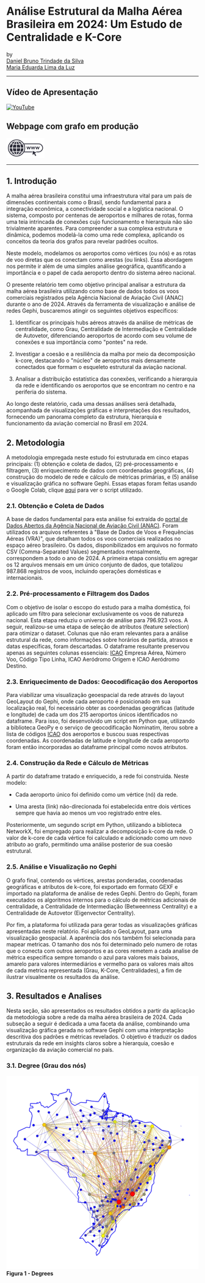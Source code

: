 # Análise Estrutural da Malha Aérea Brasileira em 2024: Um Estudo de Centralidade e K-Core



by <br/>
[Daniel Bruno Trindade da Silva](https://github.com/daniel-trindade) <br/>
[Maria Eduarda Lima da Luz](https://github.com/marialluz) <br/>

***

## Vídeo de Apresentação

<a href="https://youtu.be/Uy5C_G3lY-4" target="_blank">
  <img src="https://upload.wikimedia.org/wikipedia/commons/b/b8/YouTube_Logo_2017.svg" alt="YouTube" width="150"/>
</a>

## Webpage com grafo em produção
<a href="https://marialluz.github.io/netdeploy/network/" target="_blank">
  <img src="../tarefa_7/imgs/web-icon.png" alt="YouTube" width="100"/>
</a>

***

## 1. Introdução

A malha aérea brasileira constitui uma infraestrutura vital para um país de dimensões continentais como o Brasil, sendo fundamental para a integração econômica, a conectividade social e a logística nacional. O sistema, composto por centenas de aeroportos e milhares de rotas, forma uma teia intrincada de conexões cujo funcionamento e hierarquia não são trivialmente aparentes. Para compreender a sua complexa estrutura e dinâmica, podemos modelá-la como uma rede complexa, aplicando os conceitos da teoria dos grafos para revelar padrões ocultos.

Neste modelo, modelamos os aeroportos como vértices (ou nós) e as rotas de voo diretas que os conectam como arestas (ou links). Essa abordagem nos permite ir além de uma simples análise geográfica, quantificando a importância e o papel de cada aeroporto dentro do sistema aéreo nacional.

O presente relatório tem como objetivo principal analisar a estrutura da malha aérea brasileira utilizando como base de dados todos os voos comerciais registrados pela Agência Nacional de Aviação Civil (ANAC) durante o ano de 2024. Através da ferramenta de visualização e análise de redes Gephi, buscaremos atingir os seguintes objetivos específicos:

1. Identificar os principais hubs aéreos através da análise de métricas de centralidade, como Grau, Centralidade de Intermediação e Centralidade de Autovetor, diferenciando aeroportos de acordo com seu volume de conexões e sua importância como "pontes" na rede.

2. Investigar a coesão e a resiliência da malha por meio da decomposição k-core, destacando o "núcleo" de aeroportos mais densamente conectados que formam o esqueleto estrutural da aviação nacional.

3. Analisar a distribuição estatística das conexões, verificando a hierarquia da rede e identificando os aeroportos que se encontram no centro e na periferia do sistema.

Ao longo deste relatório, cada uma dessas análises será detalhada, acompanhada de visualizações gráficas e interpretações dos resultados, fornecendo um panorama completo da estrutura, hierarquia e funcionamento da aviação comercial no Brasil em 2024.

## 2. Metodologia

A metodologia empregada neste estudo foi estruturada em cinco etapas principais: (1) obtenção e coleta de dados, (2) pré-processamento e filtragem, (3) enriquecimento de dados com coordenadas geográficas, (4) construção do modelo de rede e cálculo de métricas primárias, e (5) análise e visualização gráfica no software Gephi. Essas etapas foram feitas usando o Google Colab, clique [aqui](./processamento_dos_dados.ipynb) para ver o script utilizado.

### 2.1. Obtenção e Coleta de Dados

A base de dados fundamental para esta análise foi extraída do [portal de Dados Abertos da Agência Nacional de Aviação Civil (ANAC)](https://sistemas.anac.gov.br/dadosabertos/Voos%20e%20opera%C3%A7%C3%B5es%20a%C3%A9reas/Voo%20Regular%20Ativo%20%28VRA%29/2024/). Foram utilizados os arquivos referentes à "Base de Dados de Voos e Frequências Aéreas (VRA)", que detalham todos os voos comerciais realizados no espaço aéreo brasileiro. Os dados, disponibilizados em arquivos no formato CSV (Comma-Separated Values) segmentados mensalmente, correspondem a todo o ano de 2024. A primeira etapa consistiu em agregar os 12 arquivos mensais em um único conjunto de dados, que totalizou 987.868 registros de voos, incluindo operações domésticas e internacionais.

### 2.2. Pré-processamento e Filtragem dos Dados

Com o objetivo de isolar o escopo do estudo para a malha doméstica, foi aplicado um filtro para selecionar exclusivamente os voos de natureza nacional. Esta etapa reduziu o universo de análise para 796.923 voos. A seguir, realizou-se uma etapa de seleção de atributos (feature selection) para otimizar o dataset. Colunas que não eram relevantes para a análise estrutural da rede, como informações sobre horários de partida, atrasos e datas específicas, foram descartadas. O dataframe resultante preservou apenas as seguintes colunas essenciais: [ICAO](https://pt.wikipedia.org/wiki/C%C3%B3digo_aeroportu%C3%A1rio_ICAO) Empresa Aérea, Número Voo, Código Tipo Linha, ICAO Aeródromo Origem e ICAO Aeródromo Destino.

### 2.3. Enriquecimento de Dados: Geocodificação dos Aeroportos

Para viabilizar uma visualização geoespacial da rede através do layout GeoLayout do Gephi, onde cada aeroporto é posicionado em sua localização real, foi necessário obter as coordenadas geográficas (latitude e longitude) de cada um dos 215 aeroportos únicos identificados no dataframe. Para isso, foi desenvolvido um script em Python que, utilizando a biblioteca GeoPy e o serviço de geocodificação Nominatim, iterou sobre a lista de códigos [ICAO](https://pt.wikipedia.org/wiki/C%C3%B3digo_aeroportu%C3%A1rio_ICAO) dos aeroportos e buscou suas respectivas coordenadas. As coordenadas de latitude e longitude de cada aeroporto foram então incorporadas ao dataframe principal como novos atributos.

### 2.4. Construção da Rede e Cálculo de Métricas

A partir do dataframe tratado e enriquecido, a rede foi construída. Neste modelo:

 - Cada aeroporto único foi definido como um vértice (nó) da rede.

 - Uma aresta (link) não-direcionada foi estabelecida entre dois vértices sempre que havia ao menos um voo registrado entre eles.

Posteriormente, um segundo script em Python, utilizando a biblioteca NetworkX, foi empregado para realizar a decomposição k-core da rede. O valor de k-core de cada vértice foi calculado e adicionado como um novo atributo ao grafo, permitindo uma análise posterior de sua coesão estrutural.

### 2.5. Análise e Visualização no Gephi

O grafo final, contendo os vértices, arestas ponderadas, coordenadas geográficas e atributos de k-core, foi exportado em formato GEXF e importado na plataforma de análise de redes Gephi. Dentro do Gephi, foram executados os algoritmos internos para o cálculo de métricas adicionais de centralidade, a Centralidade de Intermediação (Betweenness Centrality) e a Centralidade de Autovetor (Eigenvector Centrality).

Por fim, a plataforma foi utilizada para gerar todas as visualizações gráficas apresentadas neste relatório. Foi aplicado o GeoLayout, para uma visualização geospacial. A aparência dos nós também foi selecionada para mapear metricas. O tamanho dos nós foi determinado pelo numero de rotas que o conecta com outros aeroportos e as cores remetem a cada analise de métrica especifica sempre tomando o azul para valores mais baixos, amarelo para valores intermediários e vermelho para os valores mais altos de cada metrica representada (Grau, K-Core, Centralidades), a fim de ilustrar visualmente os resultados da análise.

## 3. Resultados e Analises

Nesta seção, são apresentados os resultados obtidos a partir da aplicação da metodologia sobre a rede da malha aérea brasileira de 2024. Cada subseção a seguir é dedicada a uma faceta da análise, combinando uma visualização gráfica gerada no software Gephi com uma interpretação descritiva dos padrões e métricas revelados. O objetivo é traduzir os dados estruturais da rede em insights claros sobre a hierarquia, coesão e organização da aviação comercial no país.

### 3.1. Degree (Grau dos nós)

![Visualização do grau dos nós](./imgs/degrees.png)
**Figura 1 - Degrees**

